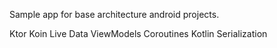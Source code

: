 Sample app for base architecture android projects.

Ktor
Koin
Live Data
ViewModels
Coroutines
Kotlin Serialization
